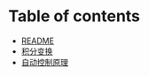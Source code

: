 # Table of contents

* [README](README.md)
* [积分变换](ji-fen-bian-huan.md)
* [自动控制原理](zi-dong-kong-zhi-yuan-li.md)
